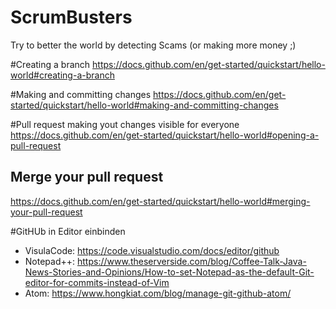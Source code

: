 # ScrumBusters
Try to better the world by detecting Scams (or making more money ;)

#Creating a branch
https://docs.github.com/en/get-started/quickstart/hello-world#creating-a-branch

#Making and committing changes
https://docs.github.com/en/get-started/quickstart/hello-world#making-and-committing-changes

#Pull request
making yout changes visible for everyone
https://docs.github.com/en/get-started/quickstart/hello-world#opening-a-pull-request

## Merge your pull request
https://docs.github.com/en/get-started/quickstart/hello-world#merging-your-pull-request

#GitHUb in Editor einbinden
- VisulaCode: https://code.visualstudio.com/docs/editor/github
- Notepad++: https://www.theserverside.com/blog/Coffee-Talk-Java-News-Stories-and-Opinions/How-to-set-Notepad-as-the-default-Git-editor-for-commits-instead-of-Vim
- Atom: https://www.hongkiat.com/blog/manage-git-github-atom/
